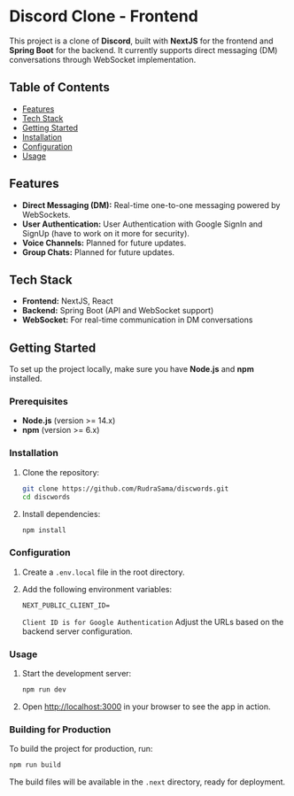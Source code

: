 # Discord Clone - Frontend

This project is a clone of **Discord**, built with **NextJS** for the frontend and **Spring Boot** for the backend. It currently supports direct messaging (DM) conversations through WebSocket implementation.

## Table of Contents

- [Features](#features)
- [Tech Stack](#tech-stack)
- [Getting Started](#getting-started)
- [Installation](#installation)
- [Configuration](#configuration)
- [Usage](#usage)

## Features

- **Direct Messaging (DM):** Real-time one-to-one messaging powered by WebSockets.
- **User Authentication:** User Authentication with Google SignIn and SignUp (have to work on it more for security).
- **Voice Channels:** Planned for future updates.
- **Group Chats:** Planned for future updates.

## Tech Stack

- **Frontend:** NextJS, React
- **Backend:** Spring Boot (API and WebSocket support)
- **WebSocket:** For real-time communication in DM conversations

## Getting Started

To set up the project locally, make sure you have **Node.js** and **npm** installed.

### Prerequisites

- **Node.js** (version >= 14.x)
- **npm** (version >= 6.x)

### Installation

1. Clone the repository:

   ```bash
   git clone https://github.com/RudraSama/discwords.git
   cd discwords 
   ```

2. Install dependencies:

   ```bash
   npm install
   ```

### Configuration

1. Create a `.env.local` file in the root directory.
2. Add the following environment variables:

   ```plaintext
   NEXT_PUBLIC_CLIENT_ID=
   ```
   `Client ID is for Google Authentication`
   Adjust the URLs based on the backend server configuration.

### Usage

1. Start the development server:

   ```bash
   npm run dev
   ```

2. Open [http://localhost:3000](http://localhost:3000) in your browser to see the app in action.

### Building for Production

To build the project for production, run:

```bash
npm run build
```

The build files will be available in the `.next` directory, ready for deployment.

